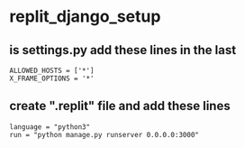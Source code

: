 # replit_django_setup


## is settings.py add these lines in the last 

```
ALLOWED_HOSTS = ['*']
X_FRAME_OPTIONS = '*'

```

## create ".replit" file and add these lines
```
language = "python3"
run = "python manage.py runserver 0.0.0.0:3000"
```

